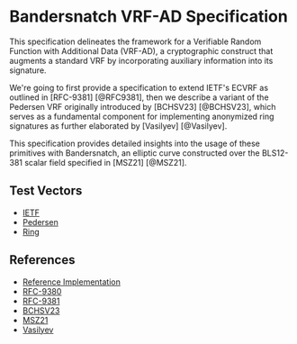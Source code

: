 # Bandersnatch VRF-AD Specification

This specification delineates the framework for a Verifiable Random Function with
Additional Data (VRF-AD), a cryptographic construct that augments a standard VRF
by incorporating auxiliary information into its signature.

We're going to first provide a specification to extend IETF's ECVRF as outlined
in [RFC-9381] [@RFC9381], then we describe a variant of the Pedersen VRF
originally introduced by [BCHSV23] [@BCHSV23], which serves as a fundamental
component for implementing anonymized ring signatures as further elaborated by
[Vasilyev] [@Vasilyev].

This specification provides detailed insights into the usage of these primitives
with Bandersnatch, an elliptic curve constructed over the BLS12-381 scalar field
specified in [MSZ21] [@MSZ21].

## Test Vectors

* [IETF](vectors/bandersnatch_ed_sha512_ell2_ietf_vectors.json)
* [Pedersen](vectors/bandersnatch_ed_sha512_ell2_pedersen_vectors.json)
* [Ring](vectors/bandersnatch_ed_sha512_ell2_ring_vectors.json)

## References

* [Reference Implementation](https://github.com/davxy/ark-ec-vrfs)
* [RFC-9380](https://datatracker.ietf.org/doc/rfc9380)
* [RFC-9381](https://datatracker.ietf.org/doc/rfc9381)
* [BCHSV23](https://eprint.iacr.org/2023/002)
* [MSZ21](https://eprint.iacr.org/2021/1152)
* [Vasilyev](https://hackmd.io/ulW5nFFpTwClHsD0kusJAA)
